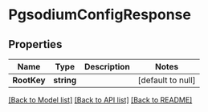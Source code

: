 # PgsodiumConfigResponse

## Properties
Name | Type | Description | Notes
------------ | ------------- | ------------- | -------------
**RootKey** | **string** |  | [default to null]

[[Back to Model list]](../README.md#documentation-for-models) [[Back to API list]](../README.md#documentation-for-api-endpoints) [[Back to README]](../README.md)

